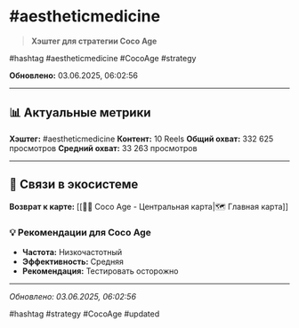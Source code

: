 # #aestheticmedicine

> **Хэштег для стратегии Coco Age**

#hashtag #aestheticmedicine #CocoAge #strategy

**Обновлено:** 03.06.2025, 06:02:56

---

## 📊 Актуальные метрики

**Хэштег:** #aestheticmedicine
**Контент:** 10 Reels
**Общий охват:** 332 625 просмотров
**Средний охват:** 33 263 просмотров

---

## 🔗 Связи в экосистеме

**Возврат к карте:** [[🥥✨ Coco Age - Центральная карта|🗺️ Главная карта]]

### 💡 Рекомендации для Coco Age
- **Частота:** Низкочастотный
- **Эффективность:** Средняя
- **Рекомендация:** Тестировать осторожно

---

*Обновлено: 03.06.2025, 06:02:56*

#hashtag #strategy #CocoAge #updated